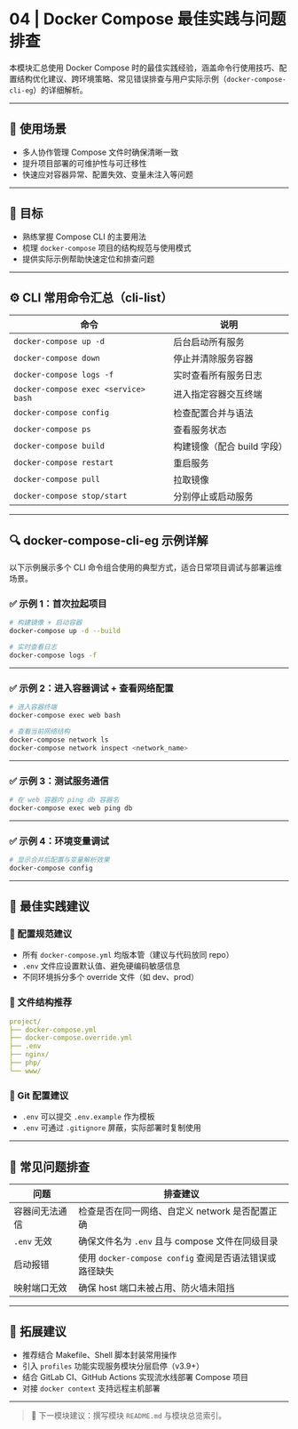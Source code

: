 # 04 | Docker Compose 最佳实践与问题排查

本模块汇总使用 Docker Compose 时的最佳实践经验，涵盖命令行使用技巧、配置结构优化建议、跨环境策略、常见错误排查与用户实际示例（`docker-compose-cli-eg`）的详细解析。

---

## 📌 使用场景

- 多人协作管理 Compose 文件时确保清晰一致
- 提升项目部署的可维护性与可迁移性
- 快速应对容器异常、配置失效、变量未注入等问题

---

## 🎯 目标

- 熟练掌握 Compose CLI 的主要用法
- 梳理 `docker-compose` 项目的结构规范与使用模式
- 提供实际示例帮助快速定位和排查问题

---

## ⚙️ CLI 常用命令汇总（cli-list）

| 命令                                 | 说明                        |
| ------------------------------------ | --------------------------- |
| `docker-compose up -d`               | 后台启动所有服务            |
| `docker-compose down`                | 停止并清除服务容器          |
| `docker-compose logs -f`             | 实时查看所有服务日志        |
| `docker-compose exec <service> bash` | 进入指定容器交互终端        |
| `docker-compose config`              | 检查配置合并与语法          |
| `docker-compose ps`                  | 查看服务状态                |
| `docker-compose build`               | 构建镜像（配合 build 字段） |
| `docker-compose restart`             | 重启服务                    |
| `docker-compose pull`                | 拉取镜像                    |
| `docker-compose stop/start`          | 分别停止或启动服务          |

---

## 🔍 docker-compose-cli-eg 示例详解

以下示例展示多个 CLI 命令组合使用的典型方式，适合日常项目调试与部署运维场景。

### ✅ 示例 1：首次拉起项目

```bash
# 构建镜像 + 启动容器
docker-compose up -d --build

# 实时查看日志
docker-compose logs -f
```

---

### ✅ 示例 2：进入容器调试 + 查看网络配置

```bash
# 进入容器终端
docker-compose exec web bash

# 查看当前网络结构
docker-compose network ls
docker-compose network inspect <network_name>
```

---

### ✅ 示例 3：测试服务通信

```bash
# 在 web 容器内 ping db 容器名
docker-compose exec web ping db
```

---

### ✅ 示例 4：环境变量调试

```bash
# 显示合并后配置与变量解析效果
docker-compose config
```

---

## 🧩 最佳实践建议

### 📌 配置规范建议

- 所有 `docker-compose.yml` 均版本管（建议与代码放同 repo）
- `.env` 文件应设置默认值、避免硬编码敏感信息
- 不同环境拆分多个 override 文件（如 dev、prod）

### 📌 文件结构推荐

```yaml
project/
├── docker-compose.yml
├── docker-compose.override.yml
├── .env
├── nginx/
├── php/
└── www/
```

### 📌 Git 配置建议

- `.env` 可以提交 `.env.example` 作为模板
- `.env` 可通过 `.gitignore` 屏蔽，实际部署时复制使用

---

## 🚨 常见问题排查

| 问题           | 排查建议                                                |
| -------------- | ------------------------------------------------------- |
| 容器间无法通信 | 检查是否在同一网络、自定义 network 是否配置正确         |
| `.env` 无效    | 确保文件名为 `.env` 且与 compose 文件在同级目录         |
| 启动报错       | 使用 `docker-compose config` 查阅是否语法错误或路径缺失 |
| 映射端口无效   | 确保 host 端口未被占用、防火墙未阻挡                    |

---

## 🧠 拓展建议

- 推荐结合 Makefile、Shell 脚本封装常用操作
- 引入 `profiles` 功能实现服务模块分层启停（v3.9+）
- 结合 GitLab CI、GitHub Actions 实现流水线部署 Compose 项目
- 对接 `docker context` 支持远程主机部署

---

> 📁 下一模块建议：撰写模块 `README.md` 与模块总览索引。
